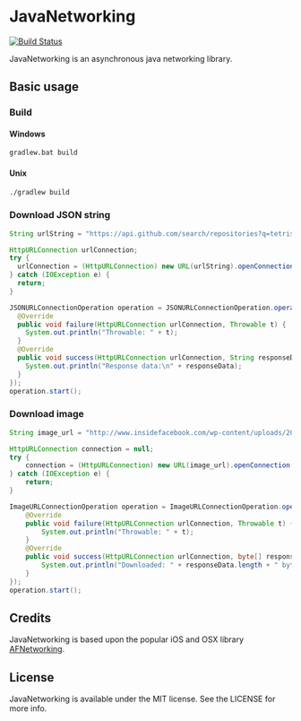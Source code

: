 JavaNetworking
==============

[![Build Status](https://travis-ci.org/JavaNetworking/JavaNetworking.svg?branch=master)](https://travis-ci.org/JavaNetworking/JavaNetworking)

JavaNetworking is an asynchronous java networking library.


## Basic usage

### Build

#### Windows
```cmd
gradlew.bat build
```

#### Unix
```bash
./gradlew build
```

### Download JSON string

```java
String urlString = "https://api.github.com/search/repositories?q=tetris+language:assembly&sort=stars&order=desc";

HttpURLConnection urlConnection;
try {
  urlConnection = (HttpURLConnection) new URL(urlString).openConnection();
} catch (IOException e) {
  return;
}

JSONURLConnectionOperation operation = JSONURLConnectionOperation.operationWithHttpURLConnection(urlConnection, new JSONCompletion() {
  @Override
  public void failure(HttpURLConnection urlConnection, Throwable t) {
    System.out.println("Throwable: " + t);
  }
  @Override
  public void success(HttpURLConnection urlConnection, String responseData) {
    System.out.println("Response data:\n" + responseData);
  }
});
operation.start();
```

### Download image

```java
String image_url = "http://www.insidefacebook.com/wp-content/uploads/2013/01/profile-150x150.png";

HttpURLConnection connection = null;
try {
	connection = (HttpURLConnection) new URL(image_url).openConnection();
} catch (IOException e) {
	return;
}

ImageURLConnectionOperation operation = ImageURLConnectionOperation.operationWithHttpURLConnection(connection, new ImageCompletion() {
	@Override
	public void failure(HttpURLConnection urlConnection, Throwable t) {
		System.out.println("Throwable: " + t);
	}
	@Override
	public void success(HttpURLConnection urlConnection, byte[] responseData) {
		System.out.println("Downloaded: " + responseData.length + " bytes");
	}
});
operation.start();
```

## Credits

JavaNetworking is based upon the popular iOS and OSX library [AFNetworking](http://afnetworking.com/).

## License

JavaNetworking is available under the MIT license. See the LICENSE for more info.
